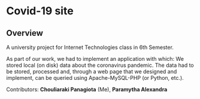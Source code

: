 # Covid-19 site
## Overview
A university project for Internet Technologies class in 6th Semester.

As part of our work, we had to implement an application with which: We stored local (on disk) data about the coronavirus pandemic. The data had to be stored, processed and, through a web page that we designed and implement, can be queried using Apache-MySQL-PHP (or Python, etc.).

Contributors: **Chouliaraki Panagiota** (Me), **Paramytha Alexandra**


